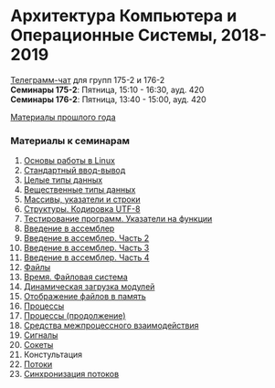 # Архитектура Компьютера и Операционные Системы, 2018-2019

[Телеграмм-чат](https://t-do.ru/joinchat/A1QZuRKSU4kST25wU-pwCA) для групп 175-2 и 176-2  
**Семинары 175-2**: Пятница, 15:10 - 16:30, ауд. 420  
**Семинары 176-2**: Пятница, 13:40 - 15:00, ауд. 420   

[Материалы прошлого года](https://github.com/hseos/hseos-course/tree/master/2017)

### Материалы к семинарам
1. [Основы работы в Linux](seminars/01/)
2. [Стандартный ввод-вывод](seminars/02/)
3. [Целые типы данных](seminars/03/)
4. [Вещественные типы данных](seminars/04/)
5. [Массивы, указатели и строки](seminars/05/)
6. [Структуры. Кодировка UTF-8](seminars/06/)
7. [Тестирование программ. Указатели на функции](seminars/07/)
8. [Введение в ассемблер](seminars/08/)
9. [Введение в ассемблер. Часть 2](seminars/09/)
10. [Введение в ассемблер. Часть 3](seminars/10/)
11. [Введение в ассемблер. Часть 4](seminars/11/)
12. [Файлы](seminars/12/)
13. [Время. Файловая система](seminars/13/)
14. [Динамическая загрузка модулей](seminars/14/)
15. [Отображение файлов в память](seminars/15/)
16. [Процессы](seminars/16/)
17. [Процессы (продолжение)](seminars/17/)
18. [Средства межпроцессного взаимодействия](seminars/18/)
19. [Сигналы](seminars/19/)
20. [Сокеты](seminars/20/)
21. Констультация
22. [Потоки](seminars/22/)
23. [Синхронизация потоков](seminars/23/)

